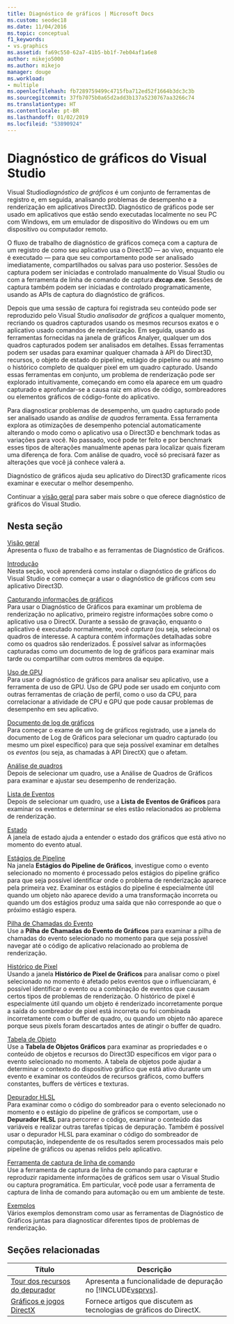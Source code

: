 ```yaml
---
title: Diagnóstico de gráficos | Microsoft Docs
ms.custom: seodec18
ms.date: 11/04/2016
ms.topic: conceptual
f1_keywords:
- vs.graphics
ms.assetid: fa69c550-62a7-41b5-bb1f-7eb04af1a6e8
author: mikejo5000
ms.author: mikejo
manager: douge
ms.workload:
- multiple
ms.openlocfilehash: fb7289759499c4715fba712ed52f1664b3dc3c3b
ms.sourcegitcommit: 37fb7075b0a65d2add3b137a5230767aa3266c74
ms.translationtype: HT
ms.contentlocale: pt-BR
ms.lasthandoff: 01/02/2019
ms.locfileid: "53890924"
---
```

# <a name="visual-studio-graphics-diagnostics"></a>Diagnóstico de gráficos do Visual Studio
Visual Studio*diagnóstico de gráficos* é um conjunto de ferramentas de registro e, em seguida, analisando problemas de desempenho e a renderização em aplicativos Direct3D. Diagnóstico de gráficos pode ser usado em aplicativos que estão sendo executadas localmente no seu PC com Windows, em um emulador de dispositivo do Windows ou em um dispositivo ou computador remoto.  

 O fluxo de trabalho de diagnóstico de gráficos começa com a captura de um registro de como seu aplicativo usa o Direct3D — ao vivo, enquanto ele é executado — para que seu comportamento pode ser analisado imediatamente, compartilhados ou salvas para uso posterior. Sessões de captura podem ser iniciadas e controlado manualmente do Visual Studio ou com a ferramenta de linha de comando de captura **dxcap.exe**. Sessões de captura também podem ser iniciadas e controlado programaticamente, usando as APIs de captura do diagnóstico de gráficos.  

 Depois que uma sessão de captura foi registrada seu conteúdo pode ser reproduzido pelo Visual Studio *analisador de gráficos* a qualquer momento, recriando os quadros capturados usando os mesmos recursos exatos e o aplicativo usado comandos de renderização. Em seguida, usando as ferramentas fornecidas na janela de gráficos Analyer, qualquer um dos quadros capturados podem ser analisados em detalhes. Essas ferramentas podem ser usadas para examinar qualquer chamada à API do Direct3D, recursos, o objeto de estado do pipeline, estágio de pipeline ou até mesmo o histórico completo de qualquer pixel em um quadro capturado. Usando essas ferramentas em conjunto, um problema de renderização pode ser explorado intuitivamente, começando em como ela aparece em um quadro capturado e aprofundar-se a causa raiz em ativos de código, sombreadores ou elementos gráficos de código-fonte do aplicativo.  

 Para diagnosticar problemas de desempenho, um quadro capturado pode ser analisado usando as *análise de quadros* ferramenta. Essa ferramenta explora as otimizações de desempenho potencial automaticamente alterando o modo como o aplicativo usa o Direct3D e benchmark todas as variações para você. No passado, você pode ter feito e por benchmark esses tipos de alterações manualmente apenas para localizar quais fizeram uma diferença de fora. Com análise de quadro, você só precisará fazer as alterações que você já conhece valerá a.  

 Diagnóstico de gráficos ajuda seu aplicativo do Direct3D graficamente ricos examinar e executar o melhor desempenho.  

 Continuar a [visão geral](overview-of-visual-studio-graphics-diagnostics.md) para saber mais sobre o que oferece diagnóstico de gráficos do Visual Studio.  

## <a name="in-this-section"></a>Nesta seção  
 [Visão geral](overview-of-visual-studio-graphics-diagnostics.md)  
 Apresenta o fluxo de trabalho e as ferramentas de Diagnóstico de Gráficos.  

 [Introdução](getting-started-with-visual-studio-graphics-diagnostics.md)  
 Nesta seção, você aprenderá como instalar o diagnóstico de gráficos do Visual Studio e como começar a usar o diagnóstico de gráficos com seu aplicativo Direct3D.  

 [Capturando informações de gráficos](capturing-graphics-information.md)  
 Para usar o Diagnóstico de Gráficos para examinar um problema de renderização no aplicativo, primeiro registre informações sobre como o aplicativo usa o DirectX. Durante a sessão de gravação, enquanto o aplicativo é executado normalmente, você *captura* (ou seja, seleciona) os quadros de interesse. A captura contém informações detalhadas sobre como os quadros são renderizados. É possível salvar as informações capturadas como um documento de log de gráficos para examinar mais tarde ou compartilhar com outros membros da equipe.  

 [Uso de GPU](gpu-usage.md)  
 Para usar o diagnóstico de gráficos para analisar seu aplicativo, use a ferramenta de uso de GPU. Uso de GPU pode ser usado em conjunto com outras ferramentas de criação de perfil, como o uso da CPU, para correlacionar a atividade de CPU e GPU que pode causar problemas de desempenho em seu aplicativo.  

 [Documento de log de gráficos](graphics-log-document.md)  
 Para começar o exame de um log de gráficos registrado, use a janela do documento de Log de Gráficos para selecionar um quadro capturado (ou mesmo um pixel específico) para que seja possível examinar em detalhes os *eventos* (ou seja, as chamadas à API DirectX) que o afetam.  

 [Análise de quadros](graphics-frame-analysis.md)  
 Depois de selecionar um quadro, use a Análise de Quadros de Gráficos para examinar e ajustar seu desempenho de renderização.  

 [Lista de Eventos](graphics-event-list.md)  
 Depois de selecionar um quadro, use a **Lista de Eventos de Gráficos** para examinar os eventos e determinar se eles estão relacionados ao problema de renderização.  

 [Estado](graphics-state.md)  
 A janela de estado ajuda a entender o estado dos gráficos que está ativo no momento do evento atual.  

 [Estágios de Pipeline](graphics-pipeline-stages.md)  
 Na janela **Estágios do Pipeline de Gráficos**, investigue como o evento selecionado no momento é processado pelos estágios do pipeline gráfico para que seja possível identificar onde o problema de renderização aparece pela primeira vez. Examinar os estágios do pipeline é especialmente útil quando um objeto não aparece devido a uma transformação incorreta ou quando um dos estágios produz uma saída que não corresponde ao que o próximo estágio espera.  

 [Pilha de Chamadas do Evento](graphics-event-call-stack.md)  
 Use a **Pilha de Chamadas do Evento de Gráficos** para examinar a pilha de chamadas do evento selecionado no momento para que seja possível navegar até o código de aplicativo relacionado ao problema de renderização.  

 [Histórico de Pixel](graphics-pixel-history.md)  
 Usando a janela **Histórico de Pixel de Gráficos** para analisar como o pixel selecionado no momento é afetado pelos eventos que o influenciaram, é possível identificar o evento ou a combinação de eventos que causam certos tipos de problemas de renderização. O histórico de pixel é especialmente útil quando um objeto é renderizado incorretamente porque a saída do sombreador de pixel está incorreta ou foi combinada incorretamente com o buffer de quadro, ou quando um objeto não aparece porque seus pixels foram descartados antes de atingir o buffer de quadro.  

 [Tabela de Objeto](graphics-object-table.md)  
 Use a **Tabela de Objetos Gráficos** para examinar as propriedades e o conteúdo de objetos e recursos do Direct3D específicos em vigor para o evento selecionado no momento. A tabela de objetos pode ajudar a determinar o contexto do dispositivo gráfico que está ativo durante um evento e examinar os conteúdos de recursos gráficos, como buffers constantes, buffers de vértices e texturas.  

 [Depurador HLSL](hlsl-shader-debugger.md)  
 Para examinar como o código do sombreador para o evento selecionado no momento e o estágio do pipeline de gráficos se comportam, use o **Depurador HLSL** para percorrer o código, examinar o conteúdo das variáveis e realizar outras tarefas típicas de depuração. Também é possível usar o depurador HLSL para examinar o código do sombreador de computação, independente de os resultados serem processados mais pelo pipeline de gráficos ou apenas relidos pelo aplicativo.  

 [Ferramenta de captura de linha de comando](command-line-capture-tool.md)  
 Use a ferramenta de captura de linha de comando para capturar e reproduzir rapidamente informações de gráficos sem usar o Visual Studio ou captura programática. Em particular, você pode usar a ferramenta de captura de linha de comando para automação ou em um ambiente de teste.  

 [Exemplos](graphics-diagnostics-examples.md)  
 Vários exemplos demonstram como usar as ferramentas de Diagnóstico de Gráficos juntas para diagnosticar diferentes tipos de problemas de renderização.  

## <a name="related-sections"></a>Seções relacionadas  

| Título | Descrição |
| - | - |
| [Tour dos recursos do depurador](/visualstudio/debugger/debugger-feature-tour) | Apresenta a funcionalidade de depuração no [!INCLUDE[vsprvs](../../code-quality/includes/vsprvs_md.md)]. |
| [Gráficos e jogos DirectX](http://go.microsoft.com/fwlink/?LinkId=256498) | Fornece artigos que discutem as tecnologias de gráficos do DirectX. |
